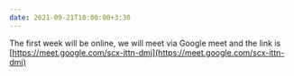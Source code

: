 ```yaml
---
date: 2021-09-21T10:00:00+3:30
---
```

The first week will be online, we will meet via Google meet and the link is [https://meet.google.com/scx-ittn-dmj](https://meet.google.com/scx-ittn-dmj)
